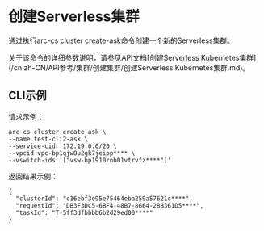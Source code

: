 # 创建Serverless集群

通过执行arc-cs cluster create-ask命令创建一个新的Serverless集群。

关于该命令的详细参数说明，请参见API文档[创建Serverless Kubernetes集群](/cn.zh-CN/API参考/集群/创建集群/创建Serverless Kubernetes集群.md)。

## CLI示例

请求示例：

```
arc-cs cluster create-ask \
--name test-cli2-ask \
--service-cidr 172.19.0.0/20 \
--vpcid vpc-bp1qjw8u2gk7jeipp**** \
--vswitch-ids '["vsw-bp1910rnb01vtrvfz****"]'
```

返回结果示例：

```
{
  "clusterId": "c16ebf3e95e75464eba259a57621c****",
  "requestId": "DB3F3DC5-6BF4-48B7-8664-28B361D5****",
  "taskId": "T-5ff3dfbbbb6b2d29ed00****"
}
```

